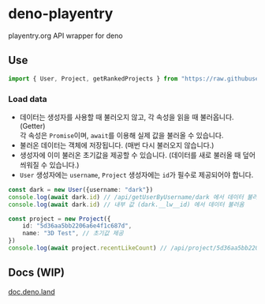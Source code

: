 # deno-playentry
playentry.org API wrapper for deno
## Use
```ts
import { User, Project, getRankedProjects } from "https://raw.githubusercontent.com/ent2/deno-playentry/main/mod.ts"
```
### Load data
- 데이터는 생성자를 사용할 때 불러오지 않고, 각 속성을 읽을 때 불러옵니다.(Getter)  
  각 속성은 `Promise`이며, `await`를 이용해 실제 값을 불러올 수 있습니다.
- 불러온 데이터는 객체에 저장됩니다. (매번 다시 불러오지 않습니다.)
- 생성자에 이미 불러온 초기값을 제공할 수 있습니다. (데이터를 새로 불러올 때 덮어씌워질 수 있습니다.)
- `User` 생성자에는 `username`, `Project` 생성자에는 `id`가 필수로 제공되어야 합니다.
```ts
const dark = new User({username: "dark"})
console.log(await dark.id) // /api/getUserByUsername/dark 에서 데이터 불러옴
console.log(await dark.id) // 내부 값 (dark.__lw__id) 에서 데이터 불러옴
```
```ts
const project = new Project({
    id: "5d36aa5bb2206a6e4f1c687d",
    name: "3D Test", // 초기값 제공 
})
console.log(await project.recentLikeCount) // /api/project/5d36aa5bb2206a6e4f1c687d 에서 데이터 불러옴
```
## Docs (WIP)
[doc.deno.land](https://doc.deno.land/https/raw.githubusercontent.com/ent2/deno-playentry/main/mod.ts#getUserByUsername)
